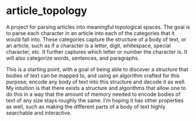 # article_topology
A project for parsing articles into meaningful topological spaces. The goal is to parse each character in an article into each of the categories that it would fall into. These categories capture the structure of a body of text, or an article, such as if a character is a letter, digit, whitespace, special character, etc. It further captures which letter or number the character is. It will also categorize words, sentences, and paragraphs.

This is a starting point, with a goal of being able to discover a structure that bodies of text can be mapped to, and using an algorithm crafted for this purpose, encode any body of text into this structure and decode it as well. My intuition is that there exists a structure and algorithms that allow one to do this in a way that the amount of memory needed to encode bodies of text of any size stays roughly the same. I'm hoping it has other properties as well, such as making the different parts of a body of text highly searchable and interactive.
